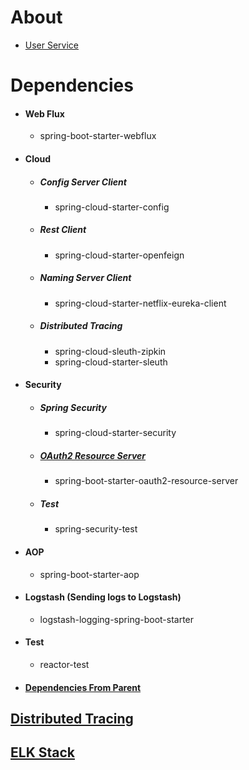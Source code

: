 About
=====
- [User Service](http://localhost:8755/swagger-ui/index.html?urls.primaryName=user)

Dependencies
============
- #### Web Flux
    - spring-boot-starter-webflux
- #### Cloud
    - ##### Config Server Client
        - spring-cloud-starter-config
    - ##### Rest Client
        - spring-cloud-starter-openfeign
    - ##### Naming Server Client
        - spring-cloud-starter-netflix-eureka-client
    - ##### Distributed Tracing
        - spring-cloud-sleuth-zipkin
        - spring-cloud-starter-sleuth
- #### Security
    - ##### Spring Security
        - spring-cloud-starter-security
    - ##### [OAuth2 Resource Server](./../moreinfo.md#Resource-server)
        - spring-boot-starter-oauth2-resource-server
    - ##### Test
        - spring-security-test
- #### AOP
    - spring-boot-starter-aop
- #### Logstash (Sending logs to Logstash)
    - logstash-logging-spring-boot-starter
- #### Test
    - reactor-test
- #### [Dependencies From Parent](./../moreinfo.md#Dependencies-from-parent)

[Distributed Tracing](./../moreinfo.md#distributed-tracing)
-----------------------------------------------------------
[ELK Stack](./../moreinfo.md#elk-stack)
---------------------------------------